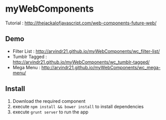 myWebComponents
===============

Tutorial : http://thejackalofjavascript.com/web-components-future-web/ 

Demo
----
* Filter List : http://arvindr21.github.io/myWebComponents/wc_filter-list/
* Tumblr Tagged : http://arvindr21.github.io/myWebComponents/wc_tumblr-tagged/
* Mega Menu : http://arvindr21.github.io/myWebComponents/wc_mega-menu/


Install
-------

1. Download the required component
2. execute ```npm install && bower install``` to install dependencies
3. execute ```grunt server``` to run the app
